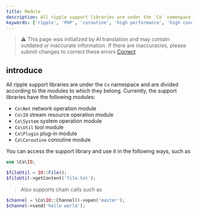 ```yaml
---
title: Module
description: All ripple support libraries are under the `Co` namespace and are divided according to the modules to which they belong. Currently, the support libraries have the following modules
keywords: ['ripple', 'PHP', 'coroutine', 'high performance', 'high concurrency']
---
```


> ⚠️ This page was initialized by AI translation and may contain outdated or inaccurate information. If there are
> inaccuracies, please submit changes to correct these errors [Correct](https://github.com/cloudtay/ripple-documents)

## introduce

All ripple support libraries are under the `Co` namespace and are divided according to the modules to which they belong.
Currently, the support libraries have the following modules:

- `Co\Net` network operation module
- `Co\IO` stream resource operation module
- `Co\System` system operation module
- `Co\Util` tool module
- `Co\Plugin` plug-in module
- `Co\Coroutine` coroutine module

You can access the support library and use it in the following ways, such as

```php
use \Co\IO;

$fileUtil = IO::File();
$fileUtil->getContent('file.txt');
```

> Also supports chain calls such as

```php
$channel = \Co\IO::Channel()->open('master');
$channel->send('hello world');
```
